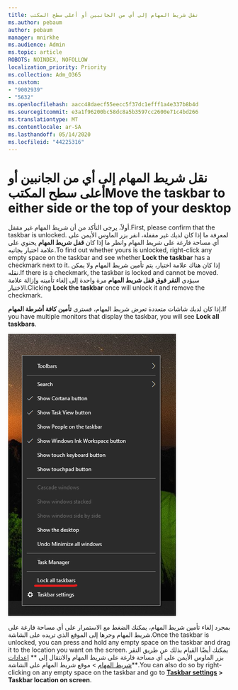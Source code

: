 ```yaml
---
title: نقل شريط المهام إلى أي من الجانبين أو أعلى سطح المكتب
ms.author: pebaum
author: pebaum
manager: mnirkhe
ms.audience: Admin
ms.topic: article
ROBOTS: NOINDEX, NOFOLLOW
localization_priority: Priority
ms.collection: Adm_O365
ms.custom:
- "9002939"
- "5632"
ms.openlocfilehash: aacc48daecf55eecc5f37dc1efff1a4e337b8b4d
ms.sourcegitcommit: e3a1f96200bc58dc8a5b3597cc2600e71c4bd266
ms.translationtype: MT
ms.contentlocale: ar-SA
ms.lasthandoff: 05/14/2020
ms.locfileid: "44225316"
---
```

# <a name="move-the-taskbar-to-either-side-or-the-top-of-your-desktop"></a><span data-ttu-id="130f6-102">نقل شريط المهام إلى أي من الجانبين أو أعلى سطح المكتب</span><span class="sxs-lookup"><span data-stu-id="130f6-102">Move the taskbar to either side or the top of your desktop</span></span>

<span data-ttu-id="130f6-103">أولاً، يرجى التأكد من أن شريط المهام غير مقفل.</span><span class="sxs-lookup"><span data-stu-id="130f6-103">First, please confirm that the taskbar is unlocked.</span></span> <span data-ttu-id="130f6-104">لمعرفة ما إذا كان لديك غير مقفلة، انقر بزر الماوس الأيمن على أي مساحة فارغة على شريط المهام وانظر ما إذا كان **قفل شريط المهام** يحتوي على علامة اختيار بجانبه.</span><span class="sxs-lookup"><span data-stu-id="130f6-104">To find out whether yours is unlocked, right-click any empty space on the taskbar and see whether **Lock the taskbar** has a checkmark next to it.</span></span> <span data-ttu-id="130f6-105">إذا كان هناك علامة اختيار، يتم تأمين شريط المهام ولا يمكن نقله.</span><span class="sxs-lookup"><span data-stu-id="130f6-105">If there is a checkmark, the taskbar is locked and cannot be moved.</span></span> <span data-ttu-id="130f6-106">سيؤدي **النقر فوق قفل شريط المهام** مرة واحدة إلى إلغاء تأمينه وإزالة علامة الاختيار.</span><span class="sxs-lookup"><span data-stu-id="130f6-106">Clicking **Lock the taskbar** once will unlock it and remove the checkmark.</span></span>

<span data-ttu-id="130f6-107">إذا كان لديك شاشات متعددة تعرض شريط المهام، فسترى **تأمين كافة أشرطة المهام**.</span><span class="sxs-lookup"><span data-stu-id="130f6-107">If you have multiple monitors that display the taskbar, you will see **Lock all taskbars**.</span></span>

![تأمين كافة أشرطة المهام](media/lock-all-taskbars.png)

<span data-ttu-id="130f6-109">بمجرد إلغاء تأمين شريط المهام، يمكنك الضغط مع الاستمرار على أي مساحة فارغة على شريط المهام وجرها إلى الموقع الذي تريده على الشاشة.</span><span class="sxs-lookup"><span data-stu-id="130f6-109">Once the taskbar is unlocked, you can press and hold any empty space on the taskbar and drag it to the location you want on the screen.</span></span> <span data-ttu-id="130f6-110">يمكنك أيضًا القيام بذلك عن طريق النقر بزر الماوس الأيمن على أي مساحة فارغة على شريط المهام والانتقال إلى \*\* [إعدادات شريط المهام](ms-settings:taskbar?activationSource=GetHelp) > موقع شريط المهام على الشاشة\*\*.</span><span class="sxs-lookup"><span data-stu-id="130f6-110">You can also do so by right-clicking on any empty space on the taskbar and go to **[Taskbar settings](ms-settings:taskbar?activationSource=GetHelp) > Taskbar location on screen**.</span></span>
